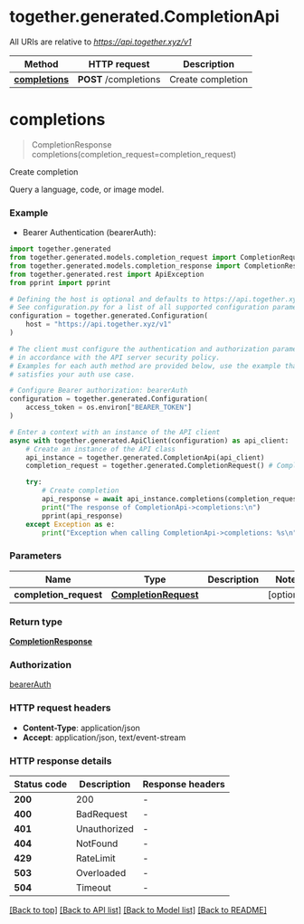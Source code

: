 # together.generated.CompletionApi

All URIs are relative to *https://api.together.xyz/v1*

Method | HTTP request | Description
------------- | ------------- | -------------
[**completions**](CompletionApi.md#completions) | **POST** /completions | Create completion


# **completions**
> CompletionResponse completions(completion_request=completion_request)

Create completion

Query a language, code, or image model.

### Example

* Bearer Authentication (bearerAuth):

```python
import together.generated
from together.generated.models.completion_request import CompletionRequest
from together.generated.models.completion_response import CompletionResponse
from together.generated.rest import ApiException
from pprint import pprint

# Defining the host is optional and defaults to https://api.together.xyz/v1
# See configuration.py for a list of all supported configuration parameters.
configuration = together.generated.Configuration(
    host = "https://api.together.xyz/v1"
)

# The client must configure the authentication and authorization parameters
# in accordance with the API server security policy.
# Examples for each auth method are provided below, use the example that
# satisfies your auth use case.

# Configure Bearer authorization: bearerAuth
configuration = together.generated.Configuration(
    access_token = os.environ["BEARER_TOKEN"]
)

# Enter a context with an instance of the API client
async with together.generated.ApiClient(configuration) as api_client:
    # Create an instance of the API class
    api_instance = together.generated.CompletionApi(api_client)
    completion_request = together.generated.CompletionRequest() # CompletionRequest |  (optional)

    try:
        # Create completion
        api_response = await api_instance.completions(completion_request=completion_request)
        print("The response of CompletionApi->completions:\n")
        pprint(api_response)
    except Exception as e:
        print("Exception when calling CompletionApi->completions: %s\n" % e)
```



### Parameters


Name | Type | Description  | Notes
------------- | ------------- | ------------- | -------------
 **completion_request** | [**CompletionRequest**](CompletionRequest.md)|  | [optional]

### Return type

[**CompletionResponse**](CompletionResponse.md)

### Authorization

[bearerAuth](../README.md#bearerAuth)

### HTTP request headers

 - **Content-Type**: application/json
 - **Accept**: application/json, text/event-stream

### HTTP response details

| Status code | Description | Response headers |
|-------------|-------------|------------------|
**200** | 200 |  -  |
**400** | BadRequest |  -  |
**401** | Unauthorized |  -  |
**404** | NotFound |  -  |
**429** | RateLimit |  -  |
**503** | Overloaded |  -  |
**504** | Timeout |  -  |

[[Back to top]](#) [[Back to API list]](../README.md#documentation-for-api-endpoints) [[Back to Model list]](../README.md#documentation-for-models) [[Back to README]](../README.md)
